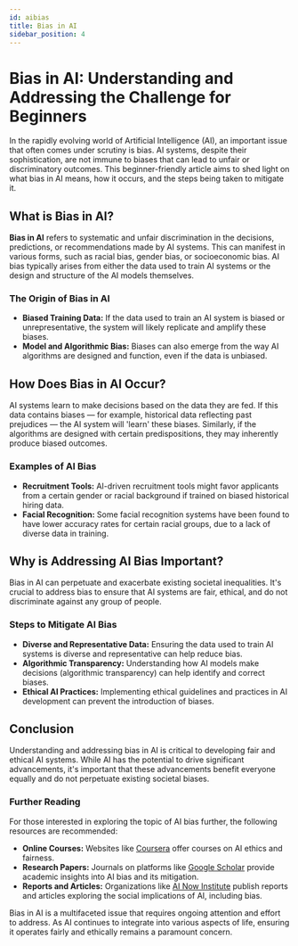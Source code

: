 ```yaml
---
id: aibias
title: Bias in AI
sidebar_position: 4
---
```

# Bias in AI: Understanding and Addressing the Challenge for Beginners

In the rapidly evolving world of Artificial Intelligence (AI), an important issue that often comes under scrutiny is bias. AI systems, despite their sophistication, are not immune to biases that can lead to unfair or discriminatory outcomes. This beginner-friendly article aims to shed light on what bias in AI means, how it occurs, and the steps being taken to mitigate it.

## What is Bias in AI?

**Bias in AI** refers to systematic and unfair discrimination in the decisions, predictions, or recommendations made by AI systems. This can manifest in various forms, such as racial bias, gender bias, or socioeconomic bias. AI bias typically arises from either the data used to train AI systems or the design and structure of the AI models themselves.

### The Origin of Bias in AI

- **Biased Training Data:** If the data used to train an AI system is biased or unrepresentative, the system will likely replicate and amplify these biases.
- **Model and Algorithmic Bias:** Biases can also emerge from the way AI algorithms are designed and function, even if the data is unbiased.

## How Does Bias in AI Occur?

AI systems learn to make decisions based on the data they are fed. If this data contains biases — for example, historical data reflecting past prejudices — the AI system will 'learn' these biases. Similarly, if the algorithms are designed with certain predispositions, they may inherently produce biased outcomes.

### Examples of AI Bias

- **Recruitment Tools:** AI-driven recruitment tools might favor applicants from a certain gender or racial background if trained on biased historical hiring data.
- **Facial Recognition:** Some facial recognition systems have been found to have lower accuracy rates for certain racial groups, due to a lack of diverse data in training.

## Why is Addressing AI Bias Important?

Bias in AI can perpetuate and exacerbate existing societal inequalities. It's crucial to address bias to ensure that AI systems are fair, ethical, and do not discriminate against any group of people.

### Steps to Mitigate AI Bias

- **Diverse and Representative Data:** Ensuring the data used to train AI systems is diverse and representative can help reduce bias.
- **Algorithmic Transparency:** Understanding how AI models make decisions (algorithmic transparency) can help identify and correct biases.
- **Ethical AI Practices:** Implementing ethical guidelines and practices in AI development can prevent the introduction of biases.

## Conclusion

Understanding and addressing bias in AI is critical to developing fair and ethical AI systems. While AI has the potential to drive significant advancements, it's important that these advancements benefit everyone equally and do not perpetuate existing societal biases.

### Further Reading

For those interested in exploring the topic of AI bias further, the following resources are recommended:

- **Online Courses:** Websites like [Coursera](https://www.coursera.org/) offer courses on AI ethics and fairness.
- **Research Papers:** Journals on platforms like [Google Scholar](https://scholar.google.com/) provide academic insights into AI bias and its mitigation.
- **Reports and Articles:** Organizations like [AI Now Institute](https://ainowinstitute.org/) publish reports and articles exploring the social implications of AI, including bias.

Bias in AI is a multifaceted issue that requires ongoing attention and effort to address. As AI continues to integrate into various aspects of life, ensuring it operates fairly and ethically remains a paramount concern.